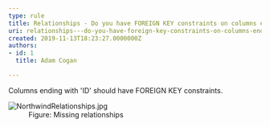 ```yaml
---
type: rule
title: Relationships - Do you have FOREIGN KEY constraints on columns ending with ID?
uri: relationships---do-you-have-foreign-key-constraints-on-columns-ending-with-id
created: 2019-11-13T18:23:27.0000000Z
authors:
- id: 1
  title: Adam Cogan

---
```




<span class='intro'> Columns ending with 'ID' should&#160;have FOREIGN KEY constraints​.<br> </span>

<dl class="image"><dt>
​<img src="NorthwindRelationships.jpg" alt="NorthwindRelationships.jpg" /></dt><dd>Figure&#58; Missing relationships​<br></dd></dl>


